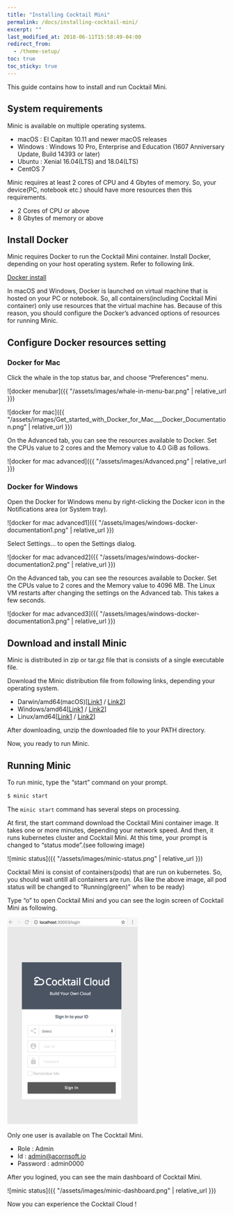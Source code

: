```yaml
---
title: "Installing Cocktail Mini"
permalink: /docs/installing-cocktail-mini/
excerpt: ""
last_modified_at: 2018-06-11T15:58:49-04:00
redirect_from:
  - /theme-setup/
toc: true
toc_sticky: true
---
```


This guide contains how to install and run Cocktail Mini.

## System requirements

Minic is available on multiple operating systems.

* macOS : El Capitan 10.11 and newer macOS releases
* Windows : Windows 10 Pro, Enterprise and Education (1607 Anniversary Update, Build 14393 or later)
* Ubuntu : Xenial 16.04(LTS) and 18.04(LTS)
* CentOS 7

Minic requires at least 2 cores of CPU and 4 Gbytes of memory. So, your device(PC, notebook etc.) should have more resources then this requirements.

* 2 Cores of CPU or above
* 8 Gbytes of memory or above

## Install Docker

Minic requires Docker to run the Cocktail Mini container. Install Docker, depending on your host operating system. Refer to following link.

[Docker install](https://docs.docker.com/install/)

In macOS and Windows, Docker is launched on virtual machine that is hosted on your PC
or notebook. So, all containers(including Cocktail Mini container) only use resources that the virtual machine has.
Because of this reason, you should configure the Docker’s advanced options of resources for running Minic.

## Configure Docker resources setting

### Docker for Mac

Click the whale in the top status bar, and choose “Preferences” menu.

![docker menubar]({{ "/assets/images/whale-in-menu-bar.png" | relative_url }})

![docker for mac]({{ "/assets/images/Get_started_with_Docker_for_Mac___Docker_Documentation.png" | relative_url }})

On the Advanced tab, you can see the resources available to Docker. Set the CPUs value to 2 cores and the Memory value to 4.0 GiB as follows.

![docker for mac advanced]({{ "/assets/images/Advanced.png" | relative_url }})

### Docker for Windows

Open the Docker for Windows menu by right-clicking the Docker icon in the Notifications area (or System tray).

![docker for mac advanced1]({{ "/assets/images/windows-docker-documentation1.png" | relative_url }})

Select Settings... to open the Settings dialog.

![docker for mac advanced2]({{ "/assets/images/windows-docker-documentation2.png" | relative_url }})

On the Advanced tab, you can see the resources available to Docker. Set the CPUs value to 2 cores and the Memory value to 4096 MB. The Linux VM restarts after changing the settings on the Advanced tab. This takes a few seconds.

![docker for mac advanced3]({{ "/assets/images/windows-docker-documentation3.png" | relative_url }})

## Download and install Minic

Minic is distributed in zip or tar.gz file that is consists of a single executable file.

Download the Minic distribution file from following links, depending your operating system.

* Darwin/amd64(macOS)[[Link1](https://github.com/acornapps/minic-home/releases/download/v0.5/minic-darwin-amd64.zip) / [Link2](https://s3-us-west-2.amazonaws.com/cocktail-mini/minic-darwin-amd64.zip)]
* Windows/amd64[[Link1](https://github.com/acornapps/minic-home/releases/download/v0.5/minic-windows-amd64.zip) / [Link2](https://s3-us-west-2.amazonaws.com/cocktail-mini/minic-linux-amd64.zip)]
* Linux/amd64[[Link1](https://github.com/acornapps/minic-home/releases/download/v0.5/minic-linux-amd64.zip) / [Link2](https://s3-us-west-2.amazonaws.com/cocktail-mini/minic-linux-amd64.zip)]

After downloading, unzip the downloaded file to your PATH directory.

Now, you ready to run Minic.

## Running Minic

To run minic, type the “start” command on your prompt.

```bash
$ minic start
```

The `minic start` command has several steps on processing.

At first, the start command download the Cocktail Mini container image. It takes one or more minutes, depending your network speed. And then, it runs kubernetes cluster and Cocktail Mini. At this time, your prompt is changed to “status mode”.(see following image)

![minic status]({{ "/assets/images/minic-status.png" | relative_url }})

Cocktail Mini is consist of containers(pods) that are run on kubernetes. So, you should wait untill all containers are run. (As like the above image, all pod status will be changed to “Running(green)” when to be ready)

Type “o” to open Cocktail Mini and you can see the login screen of Cocktail Mini as following.

<img src="/assets/images/minic-login.png" alt="minic-login" width="300" />

Only one user is available on The Cocktail Mini.

* Role : Admin
* Id : admin@acornsoft.io
* Password : admin0000

After you logined, you can see the main dashboard of Cocktail Mini.

![minic status]({{ "/assets/images/minic-dashboard.png" | relative_url }})

Now you can experience the Cocktail Cloud !
